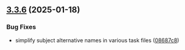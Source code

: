 ## [3.3.6](https://github.com/arpanrec/home-lab/compare/3.3.5...3.3.6) (2025-01-18)


### Bug Fixes

* simplify subject alternative names in various task files ([08687c8](https://github.com/arpanrec/home-lab/commit/08687c892223b2b622b956c8f2780cee0f571cb7))
